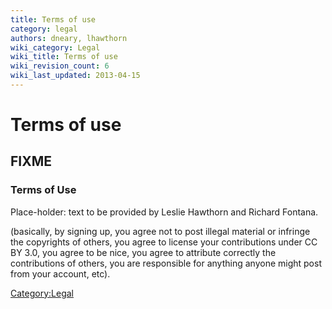 ```yaml
---
title: Terms of use
category: legal
authors: dneary, lhawthorn
wiki_category: Legal
wiki_title: Terms of use
wiki_revision_count: 6
wiki_last_updated: 2013-04-15
---
```


# Terms of use

## FIXME

### Terms of Use

Place-holder: text to be provided by Leslie Hawthorn and Richard Fontana.

(basically, by signing up, you agree not to post illegal material or infringe the copyrights of others, you agree to license your contributions under CC BY 3.0, you agree to be nice, you agree to attribute correctly the contributions of others, you are responsible for anything anyone might post from your account, etc).

<Category:Legal>
